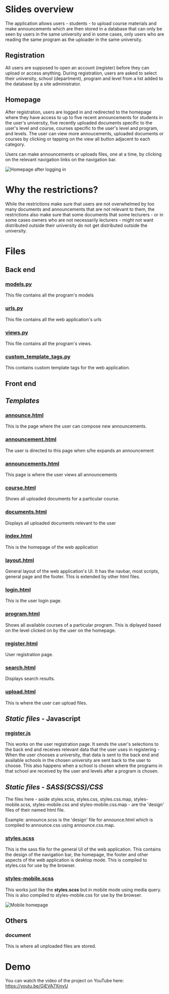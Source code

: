 # Slides overview 

The application allows users - students - to upload course materials and make announcements which are then stored in a database that can only be seen by users in the same university and in some cases, only users who are reading the same program as the uploader in the same university.

## Registration
All users are supposed to open an account (register) before they can upload or access anything. During registration, users are asked to select their university, school (department), program and level from a list added to the database by a site administrator.

## Homepage
After registration, users are logged in and redirected to the homepage where they have access to up to five recent announcements for students in the user's university, five recently uploaded documents specific to the user's level and course, courses specific to the user's level and program, and levels. The user can view more annoucements, uploaded documents or courses by clicking or tapping on the view all button adjacent to each category.

Users can make announcements or uploads files, one at a time, by clicking on the relevant navigation links on the navigation bar.

![Homepage after logging in](readme_assets/Slides_homepage.jpeg)

# Why the restrictions?
While the restrictions make sure that users are not overwhelmed by too many documents and announcements that are not relevant to them, the restrictions also make sure that some documents that some lecturers - or in some cases owners who are not necessarily lecturers - might not want distributed outside their university do not get distributed outside the university.

# Files

## Back end

### [models.py](slides/models.py "models.py")
This file contains all the program's models

### [urls.py](slides/urls.py "urls.py")
This file contains all the web application's urls

### [views.py](slides/views.py "views.py")
This file contains all the program's views.

### [custom_template_tags.py](slides/templatetags/custom_template_tags.py "custom_template_tags.py")
This contains custom template tags for the web application.

## Front end

## _Templates_

### [announce.html](slides/templates/slides/announce.html "announce.html")
This is the page where the user can compose new announcements.

### [announcement.html](slides/templates/slides/announcement.html "announcement.html")
The user is directed to this page when s/he expands an announcement

### [announcements.html](slides/templates/slides/announcements.html "announcements.html")
This page is where the user views all announcements

### [course.html](slides/templates/slides/course.html "course.html")
Shows all uploaded documents for a particular course.

### [documents.html](slides/templates/slides/documents.html "documents.html")
Displays all uploaded documents relevant to the user

### [index.html](slides/templates/slides/index.html "index.html")
This is the homepage of the web application

### [layout.html](slides/templates/slides/layout.html "layout.html")
General layout of the web application's UI. It has the navbar, most scripts, general page and the footer. This is extended by other html files.

### [login.html](slides/templates/slides/login.html "login.html")
This is the user login page.

### [program.html](slides/templates/slides/program.html "program.html")
Shows all available courses of a particular program. This is diplayed based on the level clicked on by the user on the homepage.

### [register.html](slides/templates/slides/register.html "register.html")
User registration page.

### [search.html](slides/templates/slides/search.html "search.html")
Displays search results.

### [upload.html](slides/templates/slides/upload.html "upload.html")
This is where the user can upload files.

## _Static files_ - Javascript

### [register.js](slides/static/slides/register.js "register.js")
This works on the user registration page. It sends the user's selections to the back end and receives relevant data that the user uses in registering - When the user chooses a university, that data is sent to the back end and available schools in the chosen university are sent back to the user to choose. This also happens when a school is chosen where the programs in that school are received by the user and levels after a program is chosen.

## _Static files_ - _SASS(SCSS)/CSS_
The files here - aside styles.scss, styles.css, styles.css.map, styles-mobile.scss, styles-mobile.css and styles-mobile.css.map - are the 'design' files of their named html file.

Example: announce.scss is the 'design' file for announce.html which is compiled to announce.css using announce.css.map.

### [styles.scss](slides/static/slides/styles.scss "styles.scss")
This is the sass file for the general UI of the web application. This contains the design of the navigation bar, the homepage, the footer and other aspects of the web application is desktop mode. This is compiled to styles.css for use by the browser.

### [styles-mobile.scss](slides/static/slides/styles-mobile.scss "styles-mobile.scss")
This works just like the **styles.scss** but in mobile mode using media query. This is also compiled to styles-mobile.css for use by the browser.

![Mobile homepage](readme_assets/slides_homepage_mobile.png)

## Others

### document
This is where all unploaded files are stored.

# Demo
You can watch the video of the project on YouTube here: https://youtu.be/GjEVA7XinyU

